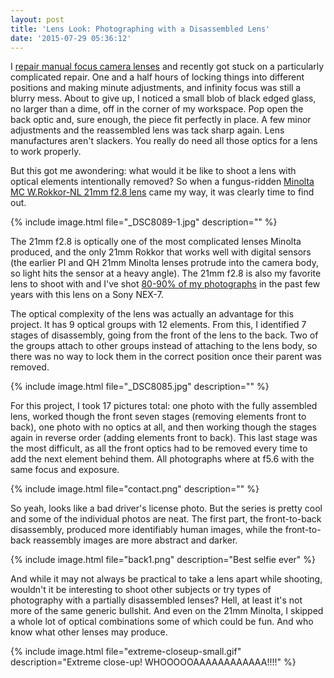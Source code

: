 ```yaml
---
layout: post
title: 'Lens Look: Photographing with a Disassembled Lens'
date: '2015-07-29 05:36:12'
---
```

I [repair manual focus camera lenses][youtube] and recently got stuck on a  particularly complicated repair. One and a half hours of locking things into different positions and making minute adjustments, and infinity focus was still a blurry mess. About to give up, I noticed a small blob of black edged glass, no larger than a dime, off in the corner of my workspace. Pop open the back optic and, sure enough, the piece fit perfectly in place. A few minor adjustments and the reassembled lens was tack sharp again. Lens manufactures aren't slackers. You really do need all those optics for a lens to work properly.

But this got me awondering: what would it be like to shoot a lens with optical elements intentionally removed? So when a fungus-ridden [Minolta MC W.Rokkor-NL 21mm f2.8 lens][rokkor21] came my way, it was clearly time to find out.

{% include image.html file="_DSC8089-1.jpg" description="" %}

The 21mm f2.8 is optically one of the most complicated lenses Minolta produced, and the only 21mm Rokkor that works well with digital sensors (the earlier PI and QH 21mm Minolta lenses protrude into the camera body, so light hits the sensor at a heavy angle). The 21mm f2.8 is also my favorite lens to shoot with and I've shot [80-90% of my photographs][photography] in the past few years with this lens on a Sony NEX-7.

The optical complexity of the lens was actually an advantage for this project. It has 9 optical groups with 12 elements. From this, I identified 7 stages of disassembly, going from the front of the lens to the back. Two of the groups  attach to other groups instead of attaching to the lens body, so there was no way to lock them in the correct position once their parent was removed.

{% include image.html file="_DSC8085.jpg" description="" %}

For this project, I took 17 pictures total: one photo with the fully assembled lens, worked though the front seven stages (removing elements front to back), one photo with no optics at all, and then working though the stages again in reverse order (adding elements front to back). This last stage was the most difficult, as all the front optics had to be removed every time to add the next element behind them. All photographs where at f5.6 with the same focus and exposure.

{% include image.html file="contact.png" description="" %}

So yeah, looks like a bad driver's license photo. But the series is pretty cool and some of the individual photos are neat. The first part, the front-to-back disassembly, produced more identifiably human images, while the front-to-back reassembly images are more abstract and darker.

{% include image.html file="back1.png" description="Best selfie ever" %}

And while it may not always be practical to take a lens apart while shooting, wouldn't it be interesting to shoot other subjects or try types of photography with a partially disassembled lenses? Hell, at least it's not more of the same generic bullshit. And even on the 21mm Minolta, I skipped a whole lot of optical combinations some of which could be fun. And who know what other lenses may produce.

{% include image.html file="extreme-closeup-small.gif" description="Extreme close-up! WHOOOOOAAAAAAAAAAAA!!!!" %}

[youtube]: https://www.youtube.com/playlist?list=PLWUxAx7ODw3sMT6V2XrQQb2xztW9lSHtQ
[rokkor21]: https://youtu.be/thMNRFRm45c

[photography]: https://photography.mattbierner.com